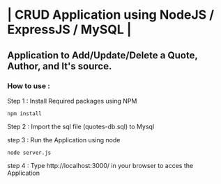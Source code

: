 # | CRUD Application using NodeJS / ExpressJS / MySQL |
## Application to Add/Update/Delete a Quote, Author, and It's source.
### How to use :

Step 1 : Install Required packages using NPM

```
npm install
```

Step 2 : Import the sql file (quotes-db.sql) to Mysql

step 3 : Run the Application using node

```
node server.js
```

step 4 : Type http://localhost:3000/ in your browser to acces the Application
